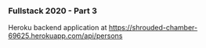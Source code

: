 ### Fullstack 2020 - Part 3

Heroku backend application at <https://shrouded-chamber-69625.herokuapp.com/api/persons>
